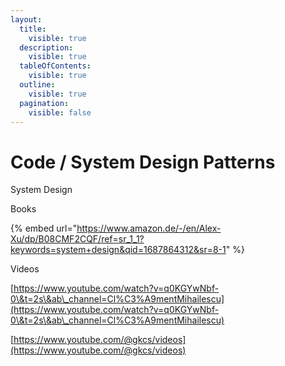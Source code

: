 ```yaml
---
layout:
  title:
    visible: true
  description:
    visible: true
  tableOfContents:
    visible: true
  outline:
    visible: true
  pagination:
    visible: false
---
```


# Code / System Design Patterns

System Design

Books&#x20;

{% embed url="https://www.amazon.de/-/en/Alex-Xu/dp/B08CMF2CQF/ref=sr_1_1?keywords=system+design&qid=1687864312&sr=8-1" %}

Videos

[https://www.youtube.com/watch?v=q0KGYwNbf-0\&t=2s\&ab\_channel=Cl%C3%A9mentMihailescu](https://www.youtube.com/watch?v=q0KGYwNbf-0\&t=2s\&ab\_channel=Cl%C3%A9mentMihailescu)

[https://www.youtube.com/@gkcs/videos](https://www.youtube.com/@gkcs/videos)
